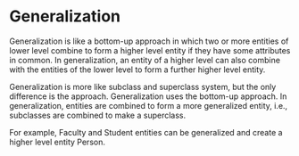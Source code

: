 # Generalization

Generalization is like a bottom-up approach in which two or more entities of lower level combine to form a higher level entity if they have some attributes in common.
In generalization, an entity of a higher level can also combine with the entities of the lower level to form a further higher level entity.

Generalization is more like subclass and superclass system, but the only difference is the approach. Generalization uses the bottom-up approach.
In generalization, entities are combined to form a more generalized entity, i.e., subclasses are combined to make a superclass.

For example, Faculty and Student entities can be generalized and create a higher level entity Person.

